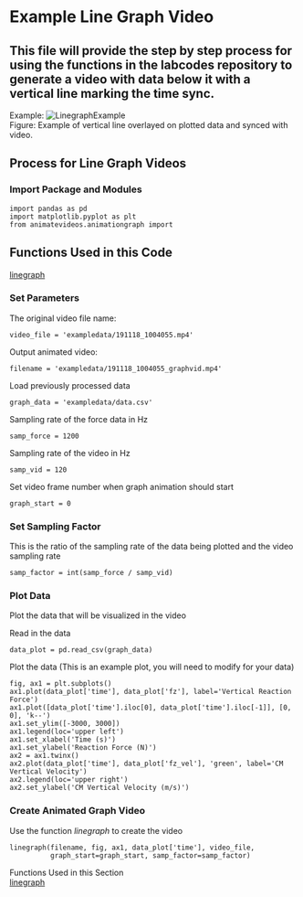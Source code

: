 # Example Line Graph Video
## This file will provide the step by step process for using the functions in the labcodes repository to generate a video with data below it with a vertical line marking the time sync.

Example:
![LinegraphExample](https://github.com/USCBiomechanicsLab/labcodes/blob/master/DocMaterials/GraphVid_Example.png)  
Figure: Example of vertical line overlayed on plotted data and synced with video.

## Process for Line Graph Videos

### Import Package and Modules
```
import pandas as pd
import matplotlib.pyplot as plt
from animatevideos.animationgraph import 
```

## Functions Used in this Code
[linegraph](https://github.com/USCBiomechanicsLab/labcodes/blob/master/animatevideos/Documentation_AnimateVids.md#function-linegraph)

### Set Parameters

The original video file name: 
```
video_file = 'exampledata/191118_1004055.mp4'
```

Output animated video:
```
filename = 'exampledata/191118_1004055_graphvid.mp4'
```

Load previously processed data
```
graph_data = 'exampledata/data.csv'
```
Sampling rate of the force data in Hz
```
samp_force = 1200
```

Sampling rate of the video in Hz
```
samp_vid = 120
```
Set video frame number when graph animation should start

```
graph_start = 0
```


### Set Sampling Factor
This is the ratio of the sampling rate of the data being plotted and the video sampling rate

```
samp_factor = int(samp_force / samp_vid)
```

### Plot Data
Plot the data that will be visualized in the video 

Read in the data
```
data_plot = pd.read_csv(graph_data)
```

Plot the data (This is an example plot, you will need to modify for your data)
```
fig, ax1 = plt.subplots()
ax1.plot(data_plot['time'], data_plot['fz'], label='Vertical Reaction Force')
ax1.plot([data_plot['time'].iloc[0], data_plot['time'].iloc[-1]], [0, 0], 'k--')
ax1.set_ylim([-3000, 3000])
ax1.legend(loc='upper left')
ax1.set_xlabel('Time (s)')
ax1.set_ylabel('Reaction Force (N)')
ax2 = ax1.twinx()
ax2.plot(data_plot['time'], data_plot['fz_vel'], 'green', label='CM Vertical Velocity')
ax2.legend(loc='upper right')
ax2.set_ylabel('CM Vertical Velocity (m/s)')
```

### Create Animated Graph Video
Use the function _linegraph_ to create the video 

```
linegraph(filename, fig, ax1, data_plot['time'], video_file,
          graph_start=graph_start, samp_factor=samp_factor)
```

Functions Used in this Section  
[linegraph](https://github.com/USCBiomechanicsLab/labcodes/blob/master/animatevideos/Documentation_AnimateVids.md#function-linegraph)


